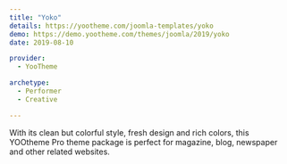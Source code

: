```yaml
---
title: "Yoko"
details: https://yootheme.com/joomla-templates/yoko
demo: https://demo.yootheme.com/themes/joomla/2019/yoko
date: 2019-08-10

provider:
  - YooTheme

archetype:
  - Performer
  - Creative

---
```


With its clean but colorful style, fresh design and rich colors, this YOOtheme Pro theme package is perfect for magazine, blog, newspaper and other related websites.
